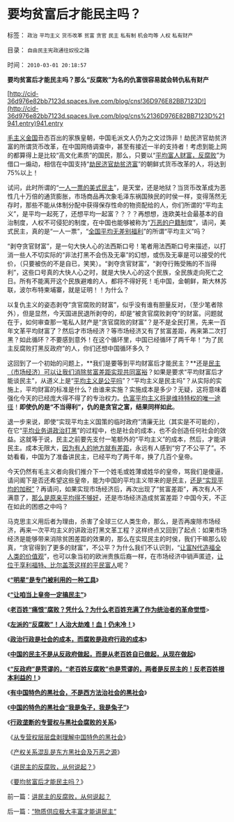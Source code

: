 # 要均贫富后才能民主吗？

标签： `政治` `平均主义` `货币改革` `贫富` `贪官` `民主` `私有制` `机会均等` `人权` `私有财产` 

目录： `自由民主宪政通往奴役之路`

时间： `2010-03-01 20:18:57`

**要均贫富后才能民主吗？那么“反腐败”为名的仇富很容易就会转仇私有财产**

[http://cid-36d976e82bb7123d.spaces.live.com/blog/cns!36D976E82BB7123D!](http://cid-36d976e82bb7123d.spaces.live.com/blog/cns%2136D976E82BB7123D%21941.entry)941.entry

[毛主义金国](http://blog.sina.com.cn/s/blog_5563a64d0100d9wx.html)丑态百出的家族皇朝，中国毛派文人仍为之文过饰非！劫民济官劫贫济富的所谓货币改革，在中国网络调查中，甚至有接近一半的支持者！考虑到能上网的都算得上是比较“高文化素质”的国民，那么，只要以“[平均富人财富，反腐败](../../../2009/8/27/富人不需要保护，特权才需要保护.md)”为借口一煽动，相信在中国支持“[劫民济官劫贫济富](../../../2009/10/13/两千年社稷延寿之九字真言.md)”的朝鲜式货币改革的人，将达到75%以上！

试问，此时所谓的“[一人一票的美式民主](../../../2009/6/21/为什么一人一票三权分立不是民主.md)”，是天堂，还是地狱？当货币改革成为恶性几十万倍的通货膨胀，市场商品再次象毛泽东祸国殃民的时侯一样，变得荡然无存时，那些不能从体制分配中获得保存性命的物资配给的人，你们所谓的“平均主义”，是平均一起死了，还想平均一起富？？？？再想想，连欧美社会最基本的自治制度，人权不可侵犯的制度，在中国也能够被称为“[万恶的户籍制](../../../2010/2/1/入户大城市的诀窍和美国严厉的户籍制度.md)度”，请问，美式民主，真的是“一人一票”，“[全国平均无差别福利](../../../2009/9/7/全国无差别保障是注定失败的左倾计划经济公有制.md)”的所谓“平均主义”吗？

“剥夺贪官财富”，是一句大快人心的法西斯口号！笔者用法西斯口号来描述，以打消一些人不切实际的“非法打黑不会伤及无辜”的幻想，或伤及无辜是可以接受的代价，（只要被伤的不是自已，笑笑）。“剥夺贪官财富”，“剥夺行贿受贿的不当得利”，这些口号真的大快人心之时，就是大快人心的这个民族，全民族走向死亡之日。所有不能离开这个民族避难的人，都将不得好死！毛中国，金朝鲜，斯大林苏联，波尔布特柬埔寨，就是证明！！为什么？

以复仇主义的姿态剥夺“贪官腐败的财富”，似乎没有谁有胆量反对，（至少笔者除外），但是显然，今天国进民退所剥夺的，却是“被贪官腐败剥夺”的财富。问题就在于，如何审查那一笔私人财产是“贪官腐败的财富”？是不是全民打黑，先来一百年文革平均财富了？然后才市场经济？等市场经济又有了贫富差距，再来第二次打黑？如此循环？不要感到意外！在这个循环里，中国已经循环了两千年！“为了民主反腐败打黑反政府”的人，你们还想中国循环多久？

这回到了一个初始的问题上，**我们是要等到平均财富后才能民主？**还是[民主（市场经济）可以让我们消除贫富差距实现共同富裕](../../../2009/11/24/为什么市场经济能消除贫富差距.md)？如果是要求“平均财富后才能谈民主”，从道义上是“[平均主义是公平吗](../../../2009/1/29/平均主义、社会公平和效率，及社会利益博羿.md)”？“平均主义是民主吗”？从实际的实施上，平均财富的标准是什么？由谁来实施？实施成本是多少？无疑，这将意味着强化今天的已经庞大得不得了的专治权力。[仇富平均主义将是维持特权的唯一途径](../../../2009/8/2/行政监管无法减少腐败，无法控制特权最大化定律.md)！**即使仇的是“不当得利”，仇的是贪官之富，结果同样如此**。

退一步来说，即使“实现平均主义国策的临时政府”清廉无比（其实是不可能的），在它“[平均业务讲政治打黑](../../../2009/9/17/老百姓，巨款，仇富，弱肉强食，垄断和黑社会.md)”的过程中，也是社会的成本，也不会创造任何社会的效益。这就等于说，民主之前要先支付一笔额外的“平均主义”的成本，然后，才能讲民主。成本无限大，[因为有人的地方就有差距](../../../2009/10/26/民主和人权，就是“允许一部分人先富起来”.md)，永远有人感到“穷了不公平了”。不妨看看，中国为了准备讲民主，已经平均了两千年，换了几百个皇帝。

今天仍然有毛主义者向我们推介下一个姓毛或姓薄或姓华的皇帝，骂我们是傻逼，请问阁下是否还希望这些皇帝，能为中国的平均主义带来的是民主，[还是“实现平均的加税”](../../../2007/10/26/不要要平均主义作为加税的理由.md)？再请问，如果实现市场经济后，再次出现了“贫富差距”，再次有人不满意了，[那么是原来平均得不够好](../../../2009/8/14/计划经济的划拨是寻租腐败之源.md)，还是市场经济造成贫富差距？中国今天，不正在如此的困惑之中吗？

马克思主义用后者为理由，杀害了全球三亿人类生命，那么，是否再废除市场经济，再来一次平均主义的讲政治打黑文革工程？这样终点又回到了起点：如果市场经济是能够带来消除贫困差距的效果的，那么在实现民主的时侯，我们干嘛那么较真，“贪官得到了更多的财富”，不公平？为什么我们不认识到，“[让富N代造福全人类的价值观](../../../2009/11/28/从工作福利消除贫富差距看公有制的低效率.md)”，也可以象当初的欧洲贵族后裔一样，在市场经济中销声匿迹，[让位于享利福特、比尔盖茨这样的平民富人](../../../2010/1/15/为什么私有制社会富人有善心.md)呢？

《[**“明星”是专门被利用的一种工具**](../../../2010/2/23/当明星搏出名有啥好处.md)》

《[**“让咱当上皇帝一定搞民主”**](http://blog.sina.com.cn/s/blog_5563a64d0100gvo4.html)》

《[**老百姓“痛恨”腐败？凭什么？为什么老百姓充满了作为统治者的革命觉悟**](../../../2010/2/25/痛恨腐败反腐败，皇帝不急太监急.md)>

《[**左派的“反腐败”！人治大劫难！血！仍未冷！**](http://blog.sina.com.cn/s/blog_5563a64d0100gw4l.html)》

《[**政治行政是社会的成本，而腐败是政府行政的成本**](../../../2010/2/26/行政是社会的成本，而腐败是行政的成本.md)》

《[**中国的民主不是从反政府做起，而是从老百姓自已做起，从现在做起**](../../../2010/2/26/中国的民主只不过就是从自已做起，从现在做起.md)》

《[**“反政府”是荒谬的，“老百姓反腐败”也是荒谬的，两者是反民主的！反老百姓根本利益的！**](../../../2010/2/26/“反政府”是荒谬的.md)》

《[**有中国特色的黑社会，不是西方法治社会的黑社会**](../../../2010/2/27/有中国特色的黑社会.md)》

《[**中国的特色的黑社会“我是兔子，我是兔子”**](../../../2010/2/27/扬我警威“我是兔子，我是兔子”.md)》

《[**行政垄断的专营权与黑社会腐败的关系**](../../../2010/2/28/行政垄断的专营权与黑社会腐败的关系.md)》

《[从专营权层层盘剥理解中国特色的黑社会](../../../2010/2/28/从专营权层层盘剥理解中国特色的黑社会.md)》

《[产权关系混乱是东方黑社会及万恶之源](../../../2010/3/1/产权关系混乱催生中国特色的黑社会.md)》

《[讲民主的反腐败，从何说起？](../../../2010/3/1/讲民主的反腐败，从何说起？.md)》

《[要均贫富后才能民主吗？](../../../2010/3/1/要均贫富后才能民主吗？.md)》



前一篇：[讲民主的反腐败，从何说起？](../../../2010/3/1/讲民主的反腐败，从何说起？.md)

后一篇：[“物质供应极大丰富才能讲民主“](../../../2010/3/2/“物质供应极大丰富才能讲民主“.md)